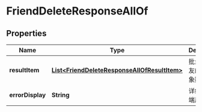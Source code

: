 

# FriendDeleteResponseAllOf


## Properties

| Name | Type | Description | Notes |
|------------ | ------------- | ------------- | -------------|
|**resultItem** | [**List&lt;FriendDeleteResponseAllOfResultItem&gt;**](FriendDeleteResponseAllOfResultItem.md) | 批量删除好友的结果对象数组 |  [optional] |
|**errorDisplay** | **String** | 详细的客户端展示信息 |  [optional] |




